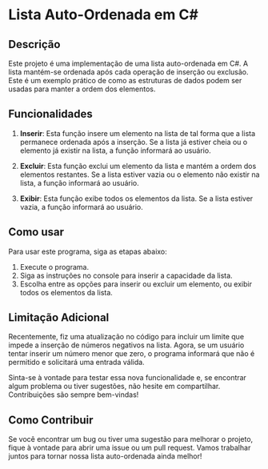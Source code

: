# Lista Auto-Ordenada em C#

## Descrição

Este projeto é uma implementação de uma lista auto-ordenada em C#. A lista mantém-se ordenada após cada operação de inserção ou exclusão. Este é um exemplo prático de como as estruturas de dados podem ser usadas para manter a ordem dos elementos.

## Funcionalidades

1. **Inserir**: Esta função insere um elemento na lista de tal forma que a lista permanece ordenada após a inserção. Se a lista já estiver cheia ou o elemento já existir na lista, a função informará ao usuário.

2. **Excluir**: Esta função exclui um elemento da lista e mantém a ordem dos elementos restantes. Se a lista estiver vazia ou o elemento não existir na lista, a função informará ao usuário.

3. **Exibir**: Esta função exibe todos os elementos da lista. Se a lista estiver vazia, a função informará ao usuário.

## Como usar

Para usar este programa, siga as etapas abaixo:

1. Execute o programa.
2. Siga as instruções no console para inserir a capacidade da lista.
3. Escolha entre as opções para inserir ou excluir um elemento, ou exibir todos os elementos da lista.

## Limitação Adicional

Recentemente, fiz uma atualização no código para incluir um limite que impede a inserção de números negativos na lista. Agora, se um usuário tentar inserir um número menor que zero, o programa informará que não é permitido e solicitará uma entrada válida.

Sinta-se à vontade para testar essa nova funcionalidade e, se encontrar algum problema ou tiver sugestões, não hesite em compartilhar. Contribuições são sempre bem-vindas!

## Como Contribuir

Se você encontrar um bug ou tiver uma sugestão para melhorar o projeto, fique à vontade para abrir uma issue ou um pull request. Vamos trabalhar juntos para tornar nossa lista auto-ordenada ainda melhor! 
